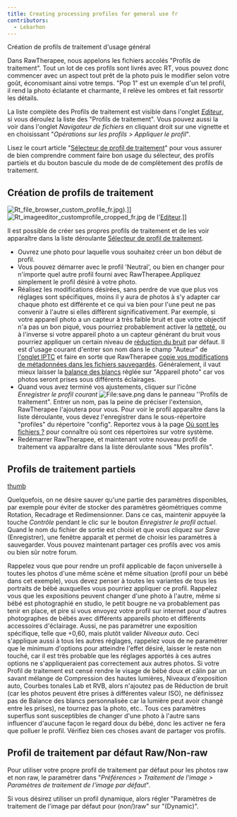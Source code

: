 ```yaml
---
title: Creating processing profiles for general use fr
contributors:
  - Lebarhon
---
```


<div class="pagetitle">

Création de profils de traitement d'usage général

</div>

Dans RawTherapee, nous appelons les fichiers accolés "Profils de
traitement". Tout un lot de ces profils sont livrés avec RT, vous pouvez
donc commencer avec un aspect tout prêt de la photo puis le modifier
selon votre goût, économisant ainsi votre temps. "Pop 1" est un exemple
d'un tel profil, il rend la photo éclatante et charmante, il relève les
ombres et fait ressortir les détails.

La liste complète des Profils de traitement est visible dans l'onglet
*[Editeur](The_Image_Editor_Tab/fr.md)*, si vous déroulez la
liste des "Profils de traitement". Vous pouvez aussi la voir dans
l'onglet *Navigateur de fichiers* en cliquant droit sur une vignette et
en choisissant "*Opérations sur les profils \> Appliquer le profil*".

Lisez le court article "[Sélecteur de profil de
traitement](The_Image_Editor_Tab/fr#Sélecteur_de_profil_de_traitement.md)"
pour vous assurer de bien comprendre comment faire bon usage du
sélecteur, des profils partiels et du bouton bascule du mode de de
complètement des profils de traitement.

## Création de profils de traitement

![](Rt_file_browser_custom_profile_fr.jpg "Rt_file_browser_custom_profile_fr.jpg")).\]\]
![](Rt_imageeditor_customprofile_cropped_fr.jpg "Rt_imageeditor_customprofile_cropped_fr.jpg")
de l'[Editeur](The_Image_Editor_Tab/fr.md).\]\]

Il est possible de créer ses propres profils de traitement et de les
voir apparaître dans la liste déroulante [Sélecteur de profil de
traitement](The_Image_Editor_Tab/fr#Sélecteur_de_profil_de_traitement.md).

- Ouvrez une photo pour laquelle vous souhaitez créer un bon début de
  profil.
- Vous pouvez démarrer avec le profil 'Neutral', ou bien en changer pour
  n'importe quel autre profil fourni avec RawTherapee.Appliquez
  simplement le profil désiré à votre photo.
- Réalisez les modifications désirées, sans perdre de vue que plus vos
  réglages sont spécifiques, moins il y aura de photos à s'y adapter car
  chaque photo est différente et ce qui va bien pour l'une peut ne pas
  convenir à l'autre si elles diffèrent significativement. Par exemple,
  si votre appareil photo a un capteur à très faible bruit et que votre
  objectif n'a pas un bon piqué, vous pourriez probablement activer la
  [netteté](Sharpening/fr.md), ou à l'inverse si votre appareil
  photo a un capteur générant du bruit vous pourriez appliquer un
  certain niveau de [réduction du bruit](Noise_Reduction/fr.md)
  par défaut. Il est d'usage courant d'entrer son nom dans le champ
  "Auteur" de [l'onglet IPTC](IPTC_Tab/fr.md) et faire en sorte
  que RawTherapee [copie vos modifications de métadonnées dans les
  fichiers sauvegardés](Metadata_Copy_Mode/fr.md). Généralement,
  il vaut mieux laisser la [balance des
  blancs](White_Balance/fr.md) réglée sur "Appareil photo" car
  vos photos seront prises sous différents éclairages.
- Quand vous avez terminé vos ajustements, cliquer sur l’icône
  *Enregistrer le profil courant*
  ![<File:save.png>](save.png "File:save.png") dans le panneau ''Profils
  de traitement". Entrer un nom, pas la peine de préciser l'extension,
  RawTherapee l'ajoutera pour vous. Pour voir le profil apparaître dans
  la liste déroulante, vous devez l'enregistrer dans le sous-répertoire
  "profiles" du répertoire "config". Reportez vous à la page [Où sont
  les fichiers ?](File_Paths/fr.md) pour connaître où sont ces
  répertoires sur votre système.
- Redémarrer RawTherapee, et maintenant votre nouveau profil de
  traitement va apparaître dans la liste déroulante sous "Mes profils".

  

## Profils de traitement partiels

[thumb](image:Pp3_partial_window_fr.png.md)

Quelquefois, on ne désire sauver qu'une partie des paramètres
disponibles, par exemple pour éviter de stocker des paramètres
géométriques comme Rotation, Recadrage et Redimensionner. Dans ce cas,
maintenir appuyée la touche *Contrôle* pendant le clic sur le bouton
*Enregistrer le profil actuel*. Quand le nom du fichier de sortie est
choisi et que vous cliquez sur *Save* (Enregistrer), une fenêtre
apparaît et permet de choisir les paramètres à sauvegarder. Vous pouvez
maintenant partager ces profils avec vos amis ou bien sûr notre forum.

Rappelez vous que pour rendre un profil applicable de façon universelle
à toutes les photos d'une même scène et même situation (profil pour un
bébé dans cet exemple), vous devez penser à toutes les variantes de tous
les portraits de bébé auxquelles vous pourriez appliquer ce profil.
Rappelez vous que les expositions peuvent changer d'une photo à l'autre,
même si bébé est photographié en studio, le petit bougre ne va
probablement pas tenir en place, et pire si vous envoyez votre profil
sur internet pour d'autres photographes de bébés avec différents
appareils photo et différents accessoires d'éclairage. Aussi, ne pas
paramétrer une exposition spécifique, telle que +0,60, mais plutôt
valider *Niveaux auto*. Ceci s'applique aussi à tous les autres
réglages, rappelez vous de ne paramétrer que le minimum d'options pour
atteindre l'effet désiré, laisser le reste non touché, car il est très
probable que les réglages apportés à ces autres options ne
s'appliqueraient pas correctement aux autres photos. Si votre Profil de
traitement est censé rendre le visage de bébé doux et câlin par un
savant mélange de Compression des hautes lumières, Niveaux d'exposition
auto, Courbes tonales Lab et RVB, alors n'ajoutez pas de Réduction de
bruit (car les photos peuvent être prises à différentes valeur ISO), ne
définissez pas de Balance des blancs personnalisée car la lumière peut
avoir changé entre les prises), ne tournez pas la photo, etc.. Tous ces
paramètres superflus sont susceptibles de changer d'une photo à l'autre
sans influencer d'aucune façon le regard doux du bébé, donc les activer
ne fera que polluer le profil. Vérifiez bien ces choses avant de
partager vos profils.

## Profil de traitement par défaut Raw/Non-raw

Pour utiliser votre propre profil de traitement par défaut pour les
photos raw et non raw, le paramétrer dans "*Préférences \> Traitement de
l'image \> Paramètres de traitement de l'image par défaut*".

Si vous désirez utiliser un profil dynamique, alors régler "Paramètres
de traitement de l'image par défaut pour (non/)raw" sur "(Dynamic)".
